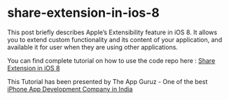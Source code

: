 # share-extension-in-ios-8

This post briefly describes Apple’s Extensibility feature in iOS 8. It allows you to extend custom functionality and its content of your application, and available it for user when they are using other applications.

You can find complete tutorial on how to use the code repo here : [Share Extension in iOS 8](http://www.theappguruz.com/blog/share-extension-in-ios-8)

This Tutorial has been presented by The App Guruz - One of the best [iPhone App Development Company in India](http://www.theappguruz.com/iphone-app-development/)
